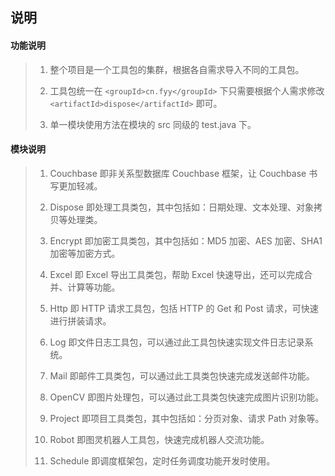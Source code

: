 ## 说明

#### 功能说明
> 1. 整个项目是一个工具包的集群，根据各自需求导入不同的工具包。
>
> 2. 工具包统一在 `<groupId>cn.fyy</groupId>` 下只需要根据个人需求修改 `<artifactId>dispose</artifactId>` 即可。
>
> 3. 单一模块使用方法在模块的 src 同级的 test.java 下。

#### 模块说明
> 1. Couchbase 即非关系型数据库 Couchbase 框架，让 Couchbase 书写更加轻减。
>
> 2. Dispose 即处理工具类包，其中包括如：日期处理、文本处理、对象拷贝等处理类。
>
> 3. Encrypt 即加密工具类包，其中包括如：MD5 加密、AES 加密、SHA1 加密等加密方式。
>
> 4. Excel 即 Excel 导出工具类包，帮助 Excel 快速导出，还可以完成合并、计算等功能。
>
> 5. Http 即 HTTP 请求工具包，包括 HTTP 的 Get 和 Post 请求，可快速进行拼装请求。
>
> 6. Log 即文件日志工具包，可以通过此工具包快速实现文件日志记录系统。
>
> 7. Mail 即邮件工具类包，可以通过此工具类包快速完成发送邮件功能。
>
> 7. OpenCV 即图片处理包，可以通过此工具类包快速完成图片识别功能。
>
> 8. Project 即项目工具类包，其中包括如：分页对象、请求 Path 对象等。
>
> 9. Robot 即图灵机器人工具包，快速完成机器人交流功能。
>
> 10. Schedule 即调度框架包，定时任务调度功能开发时使用。
